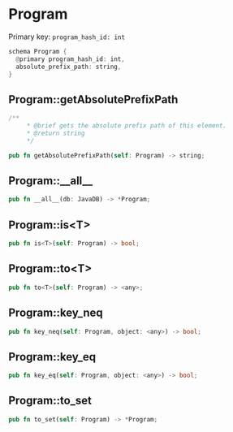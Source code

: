 # Program

Primary key: `program_hash_id: int`

```rust
schema Program {
  @primary program_hash_id: int,
  absolute_prefix_path: string,
}
```
## Program::getAbsolutePrefixPath

```rust
/**
     * @brief gets the absolute prefix path of this element.
     * @return string
     */
```
```rust
pub fn getAbsolutePrefixPath(self: Program) -> string;
```
## Program::\_\_all\_\_

```rust
pub fn __all__(db: JavaDB) -> *Program;
```
## Program::is\<T\>

```rust
pub fn is<T>(self: Program) -> bool;
```
## Program::to\<T\>

```rust
pub fn to<T>(self: Program) -> <any>;
```
## Program::key\_neq

```rust
pub fn key_neq(self: Program, object: <any>) -> bool;
```
## Program::key\_eq

```rust
pub fn key_eq(self: Program, object: <any>) -> bool;
```
## Program::to\_set

```rust
pub fn to_set(self: Program) -> *Program;
```
